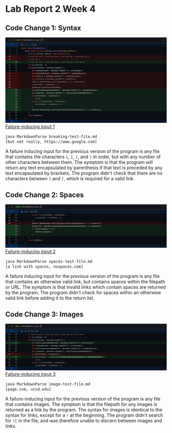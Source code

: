 # Lab Report 2 Week 4

## Code Change 1: Syntax
![code change diff from GitHub](../lab-report-2-week-4/diff-1.png)
[Failure-inducing input 1](https://pierrebeur.github.io/cse15l-lab-reports/breaking-test-file.md)
```
java MarkdownParse breaking-test-file.md
[but not really, https://www.google.com]
```
A failure inducing input for the previous version of the program is any file that contains the characters `[`, `]`, `(`, and `)` in order, but with any number of other characters between them. The symptom is that the program will return any text encapsulated by parenthesis if that text is preceded by any text encapsulated by brackets. The program didn't check that there are no characters between `]` and `(`, which is required for a valid link.

## Code Change 2: Spaces
![code change diff from GitHub](./lab-report-2-week-4/diff-2.png)
[Failure-inducing input 2](https://pierrebeur.github.io/cse15l-lab-reports/spaces-test-file.md)
```
java MarkdownParse spaces-test-file.md
[a link with spaces, nospaces.com]
```
A failure inducing input for the previous version of the program is any file that contains an otherwise valid link, but contains spaces within the filepath or URL. The symptom is that invalid links which contain spaces are returned by the program. The program didn't check for spaces within an otherwise valid link before adding it to the return list.

## Code Change 3: Images
![code change diff from GitHub](./diff-3.png)
[Failure-inducing input 3](https://pierrebeur.github.io/cse15l-lab-reports/image-test-file.md)  
```
java MarkdownParse image-test-file.md
[page.com, ucsd.edu]
```
A failure-inducing input for the previous version of the program is any file that contains images. The symptom is that the filepath for any images is returned as a link by the program. The syntax for images is identical to the syntax for links, except for a `!` at the beginning. The program didn't search for `![` in the file, and was therefore unable to discern between images and links.